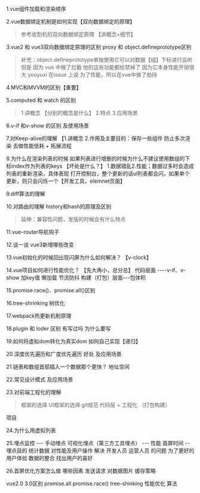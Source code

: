 1.vue组件加载和渲染顺序

2.vue数据绑定机制是如何实现【双向数据绑定的原理】
> 参考收割机的双向数据绑定原理                  【讲概念+细节】

3.vue2 和 vue3双向数据绑定原理的区别 proxy 和 object.defineprototype区别
> 补充：object.defineprototype单独使用它可以对数据【组】下标进行监听  
但是 因为 vue 中做了拦截 他的这些功能都给禁掉了 因为它本身性能开销很大 youyuxi 在issue 上说 为了性能，所以在vue中做了劫持

4.MVC和MVVM的区别【重要】

5.computed 和 watch 的区别
> 1.讲概念 【分别的概念是什么】 2.特点 3.应用场景

6.v-if 和v-show 的区别 及使用场景

7.对Keep-alive的理解    【1.讲概念 2.作用及主要目的：保存一些组件 防止多次渲染 去做性能低耗 + 拓展流程

8.为什么在渲染列表的时候 如果列表进行增删的时候为什么不建议使用数组的下标index作为列表的keys 【坏处是什么？】
    1.数据错乱2.性能；数据过多时会造成列表的重新渲染，具体表现 打开控制台，整个更新的话ul列表都会闪，如果单个更新，则只会闪烁一个【开发工具，elemnet页面】

9.diff算法的理解

10.对路由的理解 history和hash的原理及区别
> 延伸：兼容性问题，发版的时候会有什么特点

11.vue-router导航钩子

12.谈一谈 vue3新增哪些改变

13.vue初始化的时候回出现闪屏为什么如何解决？    【v-clock】

14.vue项目如何进行性能优化？
【先大再小，总分总】
代码层面    ----v-if、v-show  加key值       懒加载   节流防抖
构建（打包）层面---包体积

15.promise.race()、promise.all()区别

16.tree-shrinking 树优化

17.webpack热更新机制原理

18.plugin 和 loder 区别 有写过吗 为什么要写

19.如何将虚拟dom转化为真实dom
如何自己实现【递归】

20.深度优先遍历和广度优先遍历   好处 及应用场景

21.链表和数组首部插入一个数据那个更快？ 地址空间

22.常见设计模式 及应用场景

23.对前端工程化的理解
> 框架的选择 UI框架的选择   git规范  代码层 + 工程化 （打包构建）

项目

24.为什么用虚拟列表

25.埋点监控
    --- 手动埋点 可视化埋点（第三方工具埋点）
    --- 性能 首屏时间 
    -- 埋点目的 统计数据 对性能及用户操作 解决 开发人员 运营人员 的问题 为了更好的用户体验 数据的整合 找出用户的喜好

26.首屏优化方案怎么做   哪些因素
    发送请求 对数据图片 缓存策略






vue2.0 3.0区别
promise.all  promise.race()
tree-shinking
性能优化
算法